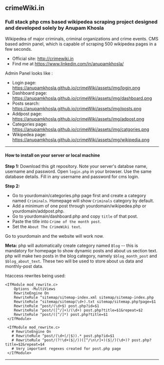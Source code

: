 ## crimeWiki.in
### Full stack php cms based wikipedea scraping project designed and developed solely by Anupam Khosla 

Wikipedea of major criminals, criminal organizations and crime events. CMS based admin panel, which is capable of scraping 500 wikipedea pages in a few seconds.

- Official site: http://crimewiki.in 
- Find me at https://www.linkedin.com/in/anupamkhosla/

Admin Panel looks like :  

- Login page: https://anupamkhosla.github.io/crimeWiki/assets/img/login.png  
- Dashboard page: https://anupamkhosla.github.io/crimeWiki/assets/img/dashboard.png  
- Posts search: https://anupamkhosla.github.io/crimeWiki/assets/img/posts.png  
- Addpost page: https://anupamkhosla.github.io/crimeWiki/assets/img/adpost.png  
- Categories page: https://anupamkhosla.github.io/crimeWiki/assets/img/catgories.png  
- Wikipedea page: https://anupamkhosla.github.io/crimeWiki/assets/img/wikipedia.png


------------------

#### How to install on your server or local machine

**Step 1:** Download this git repository. Note your server's databse name, username and password. Open `login.php` in your browser. Use the same database details. Fill in any username and password for cms login.  

**Step 2:** 

- Go to yourdomain/categories.php page first and create a category named `Criminals`.  Homepage will show `Criminals` category by default.  
- Add a minimum of one post through yourdomain/wikipedea.php or yourdomain/addpost.php. 
- Go to yourdomain/dashboard.php and copy `title` of that post.
- Paste the title into `Crime of the month post`.
- Set the `About The CrimeWiki text`. 

Go to yourdomain and the website will work now.

**Meta:** php will automatically create category named `Blog` -- this is mandatory for homepage to show dynamic posts and about us section text. php will make two posts in the blog category, namely `$blog_month_post` and `$blog_about_text`. These two will be used to store about us data and monthly-post data.

htaccess rewrites being used:  

```
<IfModule mod_rewrite.c>
    Options -MultiViews
    RewriteEngine On
    RewriteRule ^sitemap/sitemap-index.xml sitemap/sitemap-index.php
    RewriteRule ^sitemap/sitemap(\d+).txt sitemap/sitemap.php?page=$1
    RewriteRule ^post/(\d+$) post.php?id=$1 
    RewriteRule ^post/([^/]+)/(\d+) post.php?title=$1&repeat=$2 
    RewriteRule ^post/([^/]*) post.php?title=$1 
 </IfModule>
  
 <IfModule mod_rewrite.c>
   # RewriteEngine On
   # RewriteRule ^post/(\d+(/|$)).* post.php?id=$1
   # RewriteRule ^post/(?!\d+($|/))([^/\n\r]+)($|/)(\d+)? post.php?title=$2&repeat=$4 
   # Very important regexes created for post.php page
 </IfModule>

```

-------------------

